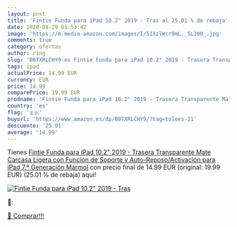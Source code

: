 ```yaml
---
layout: post
title: 'Fintie Funda para iPad 10.2" 2019 - Tras al 25.01 % de rebaja'
date: 2020-08-29 03:53:42
image: 'https://m.media-amazon.com/images/I/51XzlWcr9mL._SL200_.jpg'
comments: true
category: ofertas
author: ring
slug: 'B07XRLCHY9-es Fintie Funda para iPad 10.2" 2019 - Trasera Transparente...'
tags: ipad
actualPrice: 14.99 EUR
currency: EUR
price: 14.99
comparePrice: 19.99 EUR
prodname: 'Fintie Funda para iPad 10.2" 2019 - Trasera Transparente Mate Carcasa Ligera con Función de Soporte y Auto-Reposo/Activación para iPad 7.ª Generación  Mármol'
country: 'es'
flag: '🇪🇸'
buyurl: 'https://www.amazon.es/dp/B07XRLCHY9/?tag=tolees-21'
descuento: '25.01'
average: '14.99'
---
```


Tienes [Fintie Funda para iPad 10.2" 2019 - Trasera Transparente Mate Carcasa Ligera con Función de Soporte y Auto-Reposo/Activación para iPad 7.ª Generación  Mármol](https://www.amazon.es/dp/B07XRLCHY9/?tag=tolees-21) con precio final de  14.99 EUR (original: 19.99 EUR) (25.01 %  de rebaja) aqui!

[![Fintie Funda para iPad 10.2" 2019 - Tras](https://m.media-amazon.com/images/I/51XzlWcr9mL._SL200_.jpg)](https://www.amazon.es/dp/B07XRLCHY9/?tag=tolees-21)

🔎:


[🛒 Comprar!!!](https://www.amazon.es/dp/B07XRLCHY9/?tag=tolees-21)
